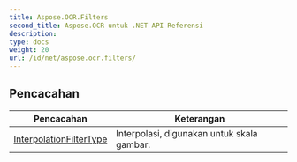 ```yaml
---
title: Aspose.OCR.Filters
second_title: Aspose.OCR untuk .NET API Referensi
description: 
type: docs
weight: 20
url: /id/net/aspose.ocr.filters/
---
```



## Pencacahan

| Pencacahan | Keterangan |
| --- | --- |
| [InterpolationFilterType](./interpolationfiltertype/) | Interpolasi, digunakan untuk skala gambar. |


